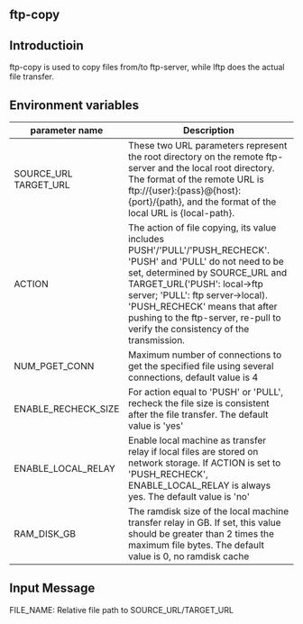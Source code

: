 ## ftp-copy

## Introductioin

ftp-copy is used to copy files from/to ftp-server, while lftp does the actual file transfer.

## Environment variables

| parameter name   | Description  |
|  ----  | ----  |
| SOURCE_URL<br>TARGET_URL  | These two URL parameters represent the root directory on the remote ftp-server and the local root directory. The format of the remote URL is ftp://{user}:{pass}@{host}:{port}/{path}, and the format of the local URL is {local-path}. |
| ACTION  | The action of file copying, its value includes PUSH'/'PULL'/'PUSH_RECHECK'. 'PUSH' and 'PULL' do not need to be set, determined by SOURCE_URL and TARGET_URL('PUSH': local->ftp server; 'PULL': ftp server->local). 'PUSH_RECHECK' means that after pushing to the ftp-server, re-pull to verify the consistency of the transmission. |
| NUM_PGET_CONN  | Maximum number of connections to get the specified file using several connections, default value is 4 |
| ENABLE_RECHECK_SIZE  | For action equal to 'PUSH' or 'PULL', recheck the file size is consistent after the file transfer. The default value is 'yes' |
| ENABLE_LOCAL_RELAY  | Enable local machine as transfer relay if local files are stored on network storage. If ACTION is set to 'PUSH_RECHECK', ENABLE_LOCAL_RELAY is always yes. The default value is 'no' |
| RAM_DISK_GB  | The ramdisk size of the local machine transfer relay in GB. If set, this value should be greater than 2 times the maximum file bytes. The default value is 0, no ramdisk cache |

## Input Message

FILE_NAME: Relative file path to SOURCE_URL/TARGET_URL
